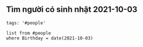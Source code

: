 
## Tìm người có sinh nhật 2021-10-03
```
tags: '#people'
```

```dataview
list from #people 
where Birthday = date(2021-10-03)
```
